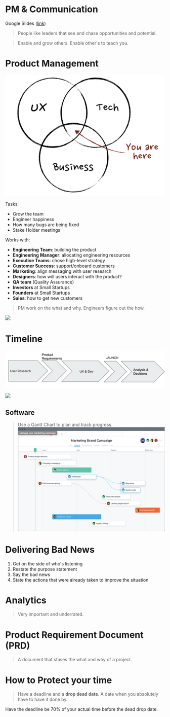 # PM & Communication
Google Slides ([link](https://docs.google.com/presentation/d/1A8gEFcWZoGYUUiSBDctwr1T9SS2BFUcpJ7MlrHthSuo/edit#slide=id.g4cf79cf4e3_0_202))
> People like leaders that see and chase opportunities and potential.

> Enable and grow others. Enable other's to teach you.

# Product Management
![You](img/You-are-here.png)

Tasks:
* Grow the team
* Engineer happiness
* How many bugs are being fixed
* Stake Holder meetings

Works with:
* **Engineering Team**: building the product
* **Engineering Manager**: allocating engineering resources
* **Executive Teams**: chose high-level strategy
* **Customer Success**: support/onboard customers
* **Marketing**: align messaging with user research
* **Designers**: how will users interact with the product?
* **QA team** (Quality Assurance)
* **Investors** at Small Startups
* **Founders** at Small Startups
* **Sales**: how to get new customers

> PM work on the what and why. Engineers figure out the how.

[![](https://img.youtube.com/vi/R0ffUjavxxs/0.jpg)](https://www.youtube.com/watch?v=R0ffUjavxxs)



# Timeline
![timeline](img/pm-timeline.png)

[![](https://img.youtube.com/vi/ntzB9pGsD3E/0.jpg)](https://www.youtube.com/watch?v=ntzB9pGsD3E)

## Software
> Use a Gantt Chart to plan and track progress.
![](img/gantt-chart.png)

# Delivering Bad News

1. Get on the side of who's listening
2. Restate the purpose statement
3. Say the bad news
4. State the actions that were already taken to improve the situation

# Analytics
> Very important and underrated.

# Product Requirement Document (PRD)
> A document that stases the what and why of a project.

# How to Protect your time
> Have a deadline and a **drop dead date**. A date when you absolutely have to have it done by.

Have the deadline be 70% of your actual time before the dead drop date.
